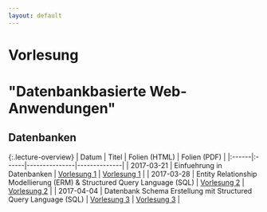```yaml
---
layout: default
---
```


# Vorlesung 

# "Datenbankbasierte Web-Anwendungen"

## Datenbanken
 
{:.lecture-overview}
| Datum | Titel | Folien (HTML) | Folien (PDF) |
|:------|:------|---------------|--------------| 
| 2017-03-21 | Einfuehrung in Datenbanken | [Vorlesung 1](vorlesung-1.html) | [Vorlesung 1](vorlesung-1.pdf) |
| 2017-03-28 | Entity Relationship Modellierung (ERM) & Structured Query Language (SQL) | [Vorlesung 2](vorlesung-2.html) | [Vorlesung 2](vorlesung-2.pdf) |
| 2017-04-04 | Datenbank Schema Erstellung mit Structured Query Language (SQL) | [Vorlesung 3](vorlesung-3.html) | [Vorlesung 3](vorlesung-3.pdf) |

 